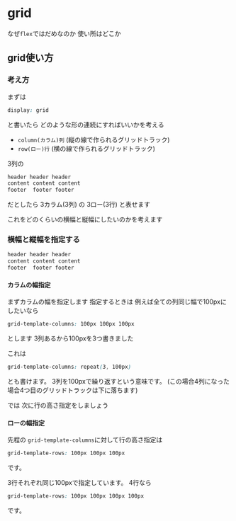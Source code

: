 # grid


なぜ`flex`ではだめなのか
使い所はどこか

## grid使い方

### 考え方

まずは

```css
display: grid
```

と書いたら
どのような形の連続にすればいいかを考える

- `column(カラム)列` (縦の線で作られるグリッドトラック)
- `row(ロー)行` (横の線で作られるグリッドトラック)



3列の

```css
header header header
content content content
footer  footer footer
```

だとしたら
3カラム(3列)
の
3ロー(3行)
と表せます

これをどのくらいの横幅と縦幅にしたいのかを考えます


### 横幅と縦幅を指定する

```css
header header header
content content content
footer  footer footer
```

#### カラムの幅指定

まずカラムの幅を指定します
指定するときは
例えば全ての列同じ幅で100pxにしたいなら

```css
grid-template-columns: 100px 100px 100px
```

とします
3列あるから100pxを3つ書きました

これは

```css
grid-template-columns: repeat(3, 100px)
```

とも書けます。
3列を100pxで繰り返すという意味です。
(この場合4列になった場合4つ目のグリッドトラックは下に落ちます)

では
次に行の高さ指定をしましょう

#### ローの幅指定

先程の
`grid-template-columns`に対して行の高さ指定は

```css
grid-template-rows: 100px 100px 100px
```

です。

3行それぞれ同じ100pxで指定しています。
4行なら

```css
grid-template-rows: 100px 100px 100px 100px
```

です。
